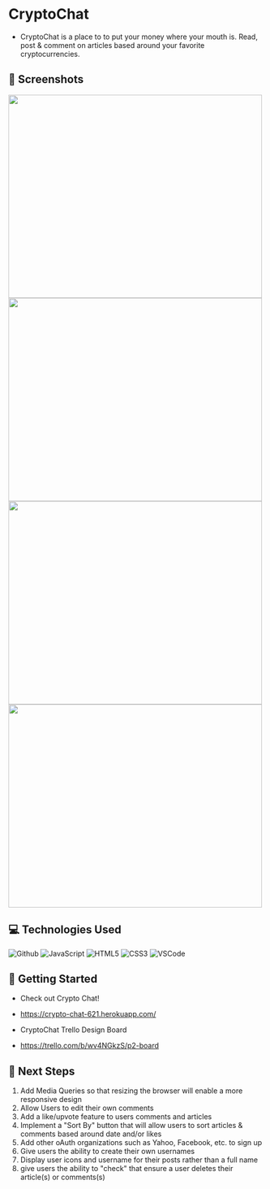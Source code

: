 # CryptoChat

* CryptoChat is a place to to put your money where your mouth is. Read, post & comment on articles based around your favorite cryptocurrencies. 



## :camera_flash: Screenshots


<img src="https://i.imgur.com/YRSqq8v.png"   width="500px" height="400px"/>

<img src="https://i.imgur.com/kOPwp91.png"   width="500px" height="400px"/>

<img src="https://i.imgur.com/hWmKq2p.png"   width="500px" height="400px"/>

<img src="https://i.imgur.com/UNDWjLQ.png"   width="500px" height="400px"/>

## :computer: Technologies Used

![Github](https://img.shields.io/badge/-GitHub-333?style=flat&logo=github)
![JavaScript](https://img.shields.io/badge/-JavaScript-333?style=flat&logo=javascript) 
![HTML5](https://img.shields.io/badge/-HTML5-333?style=flat&logo=html5)
![CSS3](https://img.shields.io/badge/-CSS-333?style=flat&logo=css3)
![VSCode](https://img.shields.io/badge/-VS_Code-333?style=flat&logo=visualstudio)


## :diamond_shape_with_a_dot_inside: Getting Started

* Check out Crypto Chat!
* https://crypto-chat-621.herokuapp.com/

* CryptoChat Trello Design Board
* https://trello.com/b/wv4NGkzS/p2-board

## :seedling: Next Steps

1. Add Media Queries so that resizing the browser will enable a more responsive design 
2. Allow Users to edit their own comments
3. Add a like/upvote feature to users comments and articles
4. Implement a "Sort By" button that will allow users to sort articles & comments based around date and/or likes
5. Add other oAuth organizations such as Yahoo, Facebook, etc. to sign up
6. Give users the ability to create their own usernames
7. Display user icons and username for their posts rather than a full name
8. give users the ability to "check" that ensure a user deletes their article(s) or comments(s)